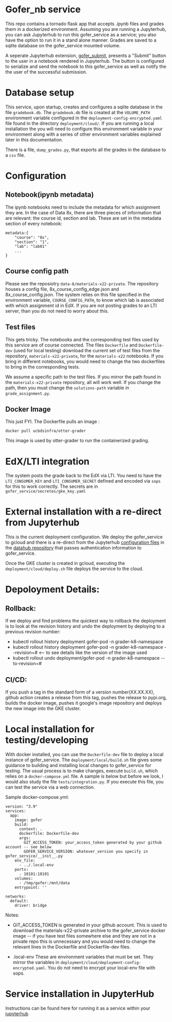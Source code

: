 # Gofer_nb service

This repo contains a tornado flask app that accepts .ipynb files and grades them in a dockerized environment. Assuming you are running a Jupyterhub, you can ask Jupyterhub to run this gofer_service as a service; you also have the option to run it in a stand alone manner. Grades are saved to a sqlite database on the gofer_service mounted volume.

A seperate Jupyterhub extension, [gofer_submit](https://github.com/data-8/gofer_submit), presents a "Submit" button to the user in a notebook rendered in Jupyterhub. The button is configured to serialize and send the notebook to this gofer_service as well as notify the the user of the successful submission.

# Database setup

This service, upon startup, creates and configures a sqlite database in the file `gradebook.db`. The `gradebook.db` file is created at the `VOLUME_PATH` environment variable configured in the `deployment-config-encrypted.yaml` file found in the directory `deployment/cloud/`.  If you are running a local installation the you will need to configure this environment variable in your environment along with a series of other environment variables explained later in this documentation.

There is a file, `dump_grades.py`, that exports all the grades in the database to a `csv` file.

# Configuration

## Notebook(ipynb metadata)
The ipynb notebooks need to include the metadata for which assignment they are. In the case of Data 8x, there are three pieces of information that are relevant: the course id, section and lab. These are set in the metadata section of every notebook:
```
metadata:{
    "course": "8x",
    "section": "1",
    "lab": "lab01"
    ...
}
```

## Course config path
Please see the reposiotry `data-8/materials-x22-private`. The repository houses a config file, 8x_course_config_edge.json and 8x_course_config.json. The system relies on this file specified in the environment variable, `COURSE_CONFIG_PATH`, to know which lab is associated with which assignment id in EdX. If you are not posting grades to an LTI server, than you do not need to worry about this.


## Test files
This gets tricky. The notebooks and the corresponding test files used by this service are of course connected. The files `Dockerfile` and `Dockerfile-dev` (used for local testing) download the current set of test files from the repository, `materials-x22-private`, for the `materials-x22` notebooks. If you bring in different notebooks, you would need to change the two dockerfiles to bring in the corresponding tests. 

We assume a specific path to the test files. If you mirror the path found in the `materials-x22-private` repository, all will work well. If you change the path, then you must change the `solutions-path` variable in `grade_assignment.py`.

## Docker Image
This just FYI. The Dockerfile pulls an image : 
```
docker pull ucbdsinfra/otter-grader
```
This image is used by otter-grader to run the containerized grading.

# EdX/LTI integration

The system posts the grade back to the EdX via LTI. You need to have the `LTI_CONSUMER_KEY` and `LTI_CONSUMER_SECRET` defined and encoded via `sops` for this to work correctly. The secrets are in `gofer_service/secretes/gke_key.yaml`

# External installation with a re-direct from Jupyterhub

This is the current deployment configuration. We deploy the gofer_service to gcloud and there is a re-direct from the Jupyterhub [configuration files](https://github.com/berkeley-dsep-infra/datahub/blob/7fed76f46e3636b3be225f1b149911aa9f1c6b1b/deployments/data8x/config/common.yaml#L22) in the [datahub repository](https://github.com/berkeley-dsep-infra/datahub/tree/staging/deployments/data8x/config) that passes authentication information to gofer_service.

Once the GKE cluster is created in gcloud, executing the `deployment/cloud/deploy.sh` file  deploys the service to the cloud. 

# Depoloyment Details:
## Rollback: 
If we deploy and find problems the quickest way to rollback the deployment is to look at the revision history and undo the deployment by deploying to a previous revision number:
- kubectl rollout history deployment gofer-pod -n grader-k8-namespace
- kubectl rollout history deployment gofer-pod -n grader-k8-namespace --revision=# <-- to see details like the version of the image used
- kubectl rollout undo deployment/gofer-pod -n grader-k8-namespace --to-revision=#

## CI/CD:
If you push a tag in the standard form of a version number(XX.XX.XX), github action creates a release from this tag, pushes the release to pypi.org, builds the docker image, pushes it google's image repository and deploys the new image into the GKE cluster.



# Local installation for testing/developing

With docker installed, you can use the `Dockerfile-dev` file to deploy a local instance of gofer_service. The `deployment/local/build.sh` file gives some guidance to building and installing local changes to gofer_service for testing. The usual process is to make changes, execute `build.sh`, which relies on a `docker-compose.yml` file. A sample is below but before we look, I would also study the file `tests/integration.py`. If you execute this file, you can test the service via a web connection. 

Sample docker-compose.yml:
```
version: "3.9"
services:
  app:
    image: gofer
    build:
      context: .
      dockerfile: Dockerfile-dev
      args:
        GIT_ACCESS_TOKEN: your_access_token generated by your github account -- see below
        GOFER_SERVICE_VERSION: whatever_version you specify in gofer_service/__init__.py
    env_file:
      - ../.local-env
    ports:
      - 10101:10101
    volumes:
      - /tmp/gofer:/mnt/data
    entrypoint: ''

networks:
  default:
    driver: bridge
```

Notes:
- GIT_ACCESS_TOKEN is generated in your github account. This is used to download the materials-x22-private archive to the gofer_service docker image -- if you have test files somewhere else and they are not in a private repo this is unnecessary and you would need to change the relevant lines in the Dockerfile and Dockerfile-dev files.

- .local-env These are environment variables that must be set. They mirror the variables in  `deployment/cloud/deployment-config-encrypted.yaml`. You do not need to encrypt your local-env file with sops. 

# Service installation in JupyterHub

Instructions can be found here for running it as a service within your [jupyterhub](https://jupyterhub.readthedocs.io/en/stable/reference/services.html#launching-a-hub-managed-service)

